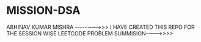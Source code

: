 # MISSION-DSA

ABHINAV KUMAR MISHRA -------->>>
  I HAVE CREATED THIS REPO FOR THE SESSION WISE LEETCODE PROBLEM SUMMISION---->>>>
